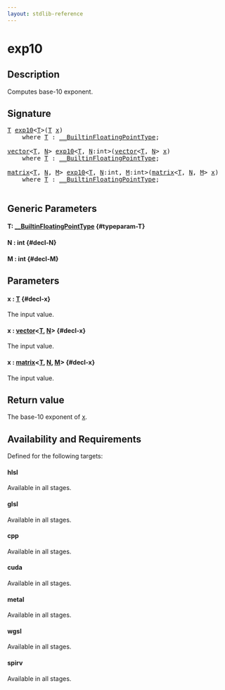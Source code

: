 ```yaml
---
layout: stdlib-reference
---
```


# exp10

## Description

Computes base-10 exponent.



## Signature 

<pre>
<a href="/stdlib-reference/global-decls/exp10#typeparam-T" class="code_type">T</a> <a href="/stdlib-reference/global-decls/exp10">exp10</a>&lt;<a href="/stdlib-reference/global-decls/exp10#typeparam-T" class="code_type">T</a>&gt;(<a href="/stdlib-reference/global-decls/exp10#typeparam-T" class="code_type">T</a> <a href="/stdlib-reference/global-decls/exp10#decl-x" class="code_param">x</a>)
    <span class='code_keyword'>where</span> <a href="/stdlib-reference/global-decls/exp10#typeparam-T" class="code_type">T</a> : <a href="/stdlib-reference/interfaces/0_builtinfloatingpointtype-029hm/index" class="code_type">__BuiltinFloatingPointType</a>;

<a href="/stdlib-reference/types/vector/index" class="code_type">vector</a>&lt;<a href="/stdlib-reference/global-decls/exp10#typeparam-T" class="code_type">T</a>, <a href="/stdlib-reference/global-decls/exp10#decl-N" class="code_var">N</a>&gt; <a href="/stdlib-reference/global-decls/exp10">exp10</a>&lt;<a href="/stdlib-reference/global-decls/exp10#typeparam-T" class="code_type">T</a>, <a href="/stdlib-reference/global-decls/exp10#decl-N" class="code_var">N</a>:<span class="code_keyword">int</span>&gt;(<a href="/stdlib-reference/types/vector/index" class="code_type">vector</a>&lt;<a href="/stdlib-reference/global-decls/exp10#typeparam-T" class="code_type">T</a>, <a href="/stdlib-reference/global-decls/exp10#decl-N" class="code_var">N</a>&gt; <a href="/stdlib-reference/global-decls/exp10#decl-x" class="code_param">x</a>)
    <span class='code_keyword'>where</span> <a href="/stdlib-reference/global-decls/exp10#typeparam-T" class="code_type">T</a> : <a href="/stdlib-reference/interfaces/0_builtinfloatingpointtype-029hm/index" class="code_type">__BuiltinFloatingPointType</a>;

<a href="/stdlib-reference/types/matrix/index" class="code_type">matrix</a>&lt;<a href="/stdlib-reference/global-decls/exp10#typeparam-T" class="code_type">T</a>, <a href="/stdlib-reference/global-decls/exp10#decl-N" class="code_var">N</a>, <a href="/stdlib-reference/global-decls/exp10#decl-M" class="code_var">M</a>&gt; <a href="/stdlib-reference/global-decls/exp10">exp10</a>&lt;<a href="/stdlib-reference/global-decls/exp10#typeparam-T" class="code_type">T</a>, <a href="/stdlib-reference/global-decls/exp10#decl-N" class="code_var">N</a>:<span class="code_keyword">int</span>, <a href="/stdlib-reference/global-decls/exp10#decl-M" class="code_var">M</a>:<span class="code_keyword">int</span>&gt;(<a href="/stdlib-reference/types/matrix/index" class="code_type">matrix</a>&lt;<a href="/stdlib-reference/global-decls/exp10#typeparam-T" class="code_type">T</a>, <a href="/stdlib-reference/global-decls/exp10#decl-N" class="code_var">N</a>, <a href="/stdlib-reference/global-decls/exp10#decl-M" class="code_var">M</a>&gt; <a href="/stdlib-reference/global-decls/exp10#decl-x" class="code_param">x</a>)
    <span class='code_keyword'>where</span> <a href="/stdlib-reference/global-decls/exp10#typeparam-T" class="code_type">T</a> : <a href="/stdlib-reference/interfaces/0_builtinfloatingpointtype-029hm/index" class="code_type">__BuiltinFloatingPointType</a>;

</pre>

## Generic Parameters

#### T: [\_\_BuiltinFloatingPointType](/stdlib-reference/interfaces/0_builtinfloatingpointtype-029hm/index) {#typeparam-T}
#### N  : int {#decl-N}
#### M  : int {#decl-M}

## Parameters

#### x  : [T](/stdlib-reference/global-decls/exp10#typeparam-T) {#decl-x}
The input value.

#### x  : [vector](/stdlib-reference/types/vector/index)\<[T](/stdlib-reference/types/vector/index#typeparam-T), [N](/stdlib-reference/types/vector/index#decl-N)\> {#decl-x}
The input value.

#### x  : [matrix](/stdlib-reference/types/matrix/index)\<[T](/stdlib-reference/types/matrix/t-0), [N](/stdlib-reference/types/matrix/index#decl-N), [M](/stdlib-reference/types/matrix/index#decl-M)\> {#decl-x}
The input value.


## Return value
The base-10 exponent of <span class='code'><a href="/stdlib-reference/global-decls/exp10#decl-x" class="code_param">x</a></span>.


## Availability and Requirements

Defined for the following targets:

#### hlsl
Available in all stages.

#### glsl
Available in all stages.

#### cpp
Available in all stages.

#### cuda
Available in all stages.

#### metal
Available in all stages.

#### wgsl
Available in all stages.

#### spirv
Available in all stages.



